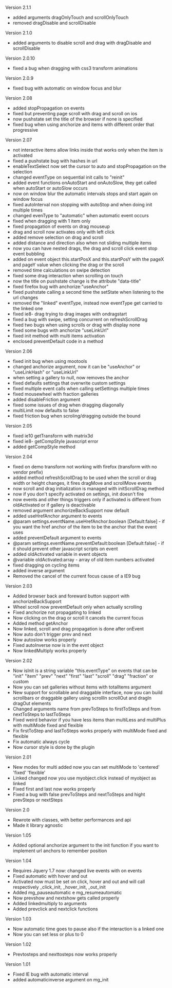
Version 2.1.1
* added arguments dragOnlyTouch and scrollOnlyTouch
* removed dragDisable and scrollDisable

Version 2.1.0
* added arguments to disable scroll and drag with dragDisable and scrollDisable

Version 2.0.10
* fixed a bug when dragging with css3 transform animations

Version 2.0.9
* fixed bug with automatic on window focus and blur

Version 2.08
* added stopPropagation on events
* fixed but preventing page scroll with drag and scroll on ios
* now pushstate set the title of the browser  if none is specified
* fixed bug when using anchorize and items with different order that progressive

Version 2.07
* not interactive items allow links inside that works only when the item is activated
* fixed a pushstate bug with hashes in url
* enableTextSelect now set the cursor to auto and stopPropagation on the selection
* changed eventType on sequential init calls to "reinit"
* added event functions onAutoStart and onAutoSlow, they get called when autoStart or autoSlow occurs
* now on window blur the automatic intervals stops and start again on window focus
* fixed autoInterval non stopping with autoStop and when doing init multiple times
* changed evenType to "automatic" when automatic event occurs
* fixed when dragging with 1 item only
* fixed propagation of events on drag mouseup
* drag and scroll now activates only with left click
* added remove selection on drag and scroll
* added distance and direction also when not sliding multiple items
* now you can have nested drags, the drag and scroll click event stop event bubbling
* added on event object this.startPosX and this.startPosY with the pageX and pageY value when clicking the drag or the scroll
* removed time calculations on swipe detection
* fixed some drag interaction when scrolling on touch
* now the title on pushstate change is the attribute "data-title"
* fixed firefox bug with anchorize:"useAnchor"
* fixed pushstate calling a second time the setState when listening to the url changes
* removed the "linked" eventType, instead now eventType get carried to the linked one
* fixed ie8- drag trying to drag images with ondragstart
* fixed a bug with swipe, setting concurrent on refreshScrollDrag
* fixed two bugs when using scrolls or drag with display none
* fixed some bugs with anchorize "useLinkUrl"
* fixed init method with multi items activation
* enclosed preventDefault code in a method

Version 2.06
* fixed init bug when using mootools
* changed anchorize argument, now it can be "useAnchor" or "useLinkHash" or "useLinkUrl"
* when setting a gallery to null, now removes the anchor
* fixed defaults settings that overwrite custom settings
* fixed multiple event calls when calling setSettings multiple times
* fixed mousewheel with fraction galleries
* added disableFriction argument
* fixed some issues of drag when dragging diagonally
* multiLimit now defaults to false
* fixed friction bug when scroling/dragging outside the bound

Version 2.05
* fixed ie10 getTransform with matrix3d
* fixed ie8- getCompStyle javascript error
* added getCompStyle method
 
Version 2.04
* fixed on demo transform not working with firefox (transform with no vendor prefix)
* added method refreshScrollDrag to be used when the scroll or drag width or height changes, it fires dragMove and scrollMove events
* now scroll and drag initialization is managed with initScrollDrag method
* now if you don't specify activated on settings, init doesn't fire
* now events and other things triggers only if activated is different from oldActivated or if gallery is deactivable
* removed argument anchorizeBackSupport now default
* added useHrefAnchor argument to events
 *  @param settings.eventName.useHrefAnchor:boolean [Default:false] - if you want the href anchor of the item to be the anchor that the event uses
* added preventDefault argument to events
 *  @param settings.eventName.preventDefault:boolean [Default:false] - if it should prevent other javascript scripts on event
* added oldActivated variable in event objects
 * 	@variable oldActivated:array - array of old item numbers activated
* fixed dragging on cycling items
* added inverse argument
* Removed the cancel of the current focus cause of a IE9 bug

Version 2.03
* Added browser back and foreward button support with anchorizeBackSupport
* Wheel scroll now preventDefault only when actually scrolling
* Fixed anchorize not propagating to linked
* Now clicking on the drag or scroll it cancels the current focus
* Added method getAnchor
* Now linked, scroll and drag propagation is done after onEvent
* Now auto don't trigger prev and next
* Now autoslow works properly
* Fixed autoInverse now is in the evnt object
* Now linkedMultiply works properly

Version 2.02
* Now isInit is a string variable "this.eventType" on events that can be "init" "item" "prev" "next" "first" "last" "scroll" "drag" "fraction" or custom
* Now you can set galleries without items with totalItems argument
* New support for scrollable and draggable interface, now you can build scrollbars or draggable gallery using scrollIn scrollOut and dragIn dragOut elements
* Changed arguments name from prevToSteps to firstToSteps and from nextToSteps to lastToSteps
* Fixed weird behavior if you have less items than multiLess and multiPlus with multiMode fixed and flexible
* Fix firstToStep and lastToSteps works properly with multiMode fixed and flexible
* Fix automatic always cycle
* Now cursor style is done by the plugin

Version 2.01
* New modes for multi added now you can set multiMode to 'centered' 'fixed' 'flexible'
* Linked changed now you use myobject.click instead of myobject as linked
* Fixed first and last now works properly
* Fixed a bug with false prevToSteps and nextToSteps and hight prevSteps or nextSteps

Version 2.0
* Rewrote with classes, with better performances and api
* Made it library agnostic

Version 1.05
* Added optional anchorize argument to the init function if you want to implement url anchors to remember position

Version 1.04
* Requires Jquery 1.7 now: changed live events with on events
* Fixed automatic with hover and out
* Activated now must be set on click, hover and out and will call respectively _click_init, _hover_init, _out_init
* Added mg_pauseautomatic e mg_resumeautomatic
* Now prevshow and nextshow gets called properly
* Added linkedmultiply to arguments
* Added prevclick and nextclick functions

Version 1.03
* Now automatic time goes to pause also if the interaction is a linked one
* Now you can set less or plus to 0

Version 1.02
* Prevtosteps and nexttosteps now works properly

Version 1.01
* Fixed IE bug with automatic interval
* added automaticinverse argument on mg_init
